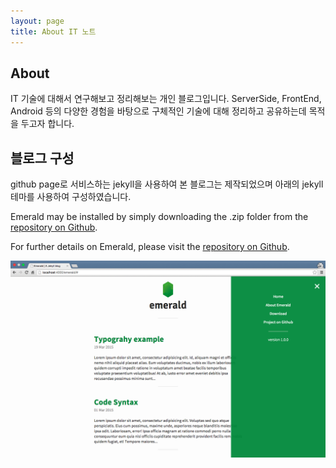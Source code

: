 ```yaml
---
layout: page
title: About IT 노트
---
```

## About
IT 기술에 대해서 연구해보고 정리해보는 개인 블로그입니다.
ServerSide, FrontEnd, Android 등의 다양한 경험을 바탕으로 구체적인 기술에 대해 정리하고 공유하는데 목적을 두고자 합니다.


## 블로그 구성
github page로 서비스하는 jekyll을 사용하여 본 블로그는 제작되었으며
아래의 jekyll 테마를 사용하여 구성하였습니다.

Emerald may be installed by simply downloading the .zip folder from the [repository on Github](https://github.com/KingFelix/emerald/archive/master.zip).

For further details on Emerald, please visit the [repository on Github](https://github.com/KingFelix/emerald/).

![Emerald](img/Emerald01.png "Emerald")
